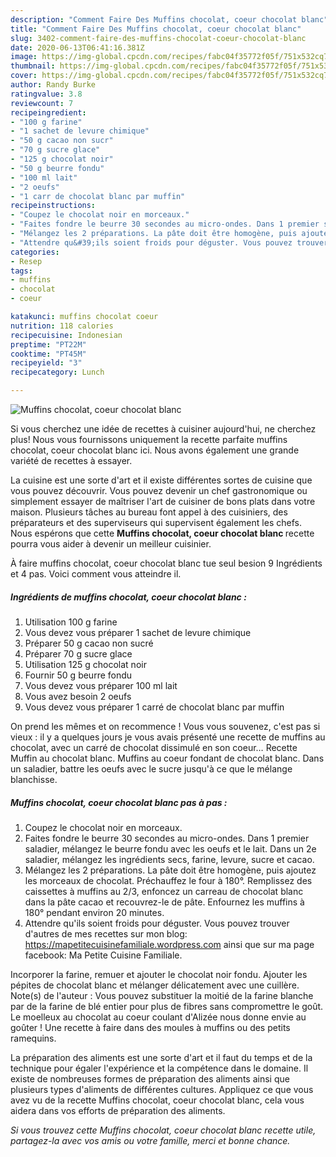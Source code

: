 ```yaml
---
description: "Comment Faire Des Muffins chocolat, coeur chocolat blanc"
title: "Comment Faire Des Muffins chocolat, coeur chocolat blanc"
slug: 3402-comment-faire-des-muffins-chocolat-coeur-chocolat-blanc
date: 2020-06-13T06:41:16.381Z
image: https://img-global.cpcdn.com/recipes/fabc04f35772f05f/751x532cq70/muffins-chocolat-coeur-chocolat-blanc-photo-principale-de-la-recette.jpg
thumbnail: https://img-global.cpcdn.com/recipes/fabc04f35772f05f/751x532cq70/muffins-chocolat-coeur-chocolat-blanc-photo-principale-de-la-recette.jpg
cover: https://img-global.cpcdn.com/recipes/fabc04f35772f05f/751x532cq70/muffins-chocolat-coeur-chocolat-blanc-photo-principale-de-la-recette.jpg
author: Randy Burke
ratingvalue: 3.8
reviewcount: 7
recipeingredient:
- "100 g farine"
- "1 sachet de levure chimique"
- "50 g cacao non sucr"
- "70 g sucre glace"
- "125 g chocolat noir"
- "50 g beurre fondu"
- "100 ml lait"
- "2 oeufs"
- "1 carr de chocolat blanc par muffin"
recipeinstructions:
- "Coupez le chocolat noir en morceaux."
- "Faites fondre le beurre 30 secondes au micro-ondes. Dans 1 premier saladier, mélangez le beurre fondu avec les oeufs et le lait. Dans un 2e saladier, mélangez les ingrédients secs, farine, levure, sucre et cacao."
- "Mélangez les 2 préparations. La pâte doit être homogène, puis ajoutez les morceaux de chocolat. Préchauffez le four à 180°. Remplissez des caissettes à muffins au 2/3, enfoncez un carreau de chocolat blanc dans la pâte cacao et recouvrez-le de pâte. Enfournez les muffins à 180° pendant environ 20 minutes."
- "Attendre qu&#39;ils soient froids pour déguster. Vous pouvez trouver d&#39;autres de mes recettes sur mon blog: https://mapetitecuisinefamiliale.wordpress.com ainsi que sur ma page facebook: Ma Petite Cuisine Familiale."
categories:
- Resep
tags:
- muffins
- chocolat
- coeur

katakunci: muffins chocolat coeur 
nutrition: 118 calories
recipecuisine: Indonesian
preptime: "PT22M"
cooktime: "PT45M"
recipeyield: "3"
recipecategory: Lunch

---
```



![Muffins chocolat, coeur chocolat blanc](https://img-global.cpcdn.com/recipes/fabc04f35772f05f/751x532cq70/muffins-chocolat-coeur-chocolat-blanc-photo-principale-de-la-recette.jpg)

Si vous cherchez une idée de recettes à cuisiner aujourd'hui, ne cherchez plus! Nous vous fournissons uniquement la recette parfaite muffins chocolat, coeur chocolat blanc ici. Nous avons également une grande variété de recettes à essayer.

La cuisine est une sorte d'art et il existe différentes sortes de cuisine que vous pouvez découvrir. Vous pouvez devenir un chef gastronomique ou simplement essayer de maîtriser l'art de cuisiner de bons plats dans votre maison. Plusieurs tâches au bureau font appel à des cuisiniers, des préparateurs et des superviseurs qui supervisent également les chefs. Nous espérons que cette <strong> Muffins chocolat, coeur chocolat blanc </strong> recette pourra vous aider à devenir un meilleur cuisinier.

<!--inarticleads1-->

À faire muffins chocolat, coeur chocolat blanc tue seul besion 9 Ingrédients et 4 pas. Voici comment vous atteindre il.

##### Ingrédients de muffins chocolat, coeur chocolat blanc :

1. Utilisation 100 g farine
1. Vous devez vous préparer 1 sachet de levure chimique
1. Préparer 50 g cacao non sucré
1. Préparer 70 g sucre glace
1. Utilisation 125 g chocolat noir
1. Fournir 50 g beurre fondu
1. Vous devez vous préparer 100 ml lait
1. Vous avez besoin 2 oeufs
1. Vous devez vous préparer 1 carré de chocolat blanc par muffin


On prend les mêmes et on recommence ! Vous vous souvenez, c&#39;est pas si vieux : il y a quelques jours je vous avais présenté une recette de muffins au chocolat, avec un carré de chocolat dissimulé en son coeur… Recette Muffin au chocolat blanc. Muffins au coeur fondant de chocolat blanc. Dans un saladier, battre les oeufs avec le sucre jusqu&#39;à ce que le mélange blanchisse. 

<!--inarticleads2-->

##### Muffins chocolat, coeur chocolat blanc pas à pas :

1. Coupez le chocolat noir en morceaux.
1. Faites fondre le beurre 30 secondes au micro-ondes. Dans 1 premier saladier, mélangez le beurre fondu avec les oeufs et le lait. Dans un 2e saladier, mélangez les ingrédients secs, farine, levure, sucre et cacao.
1. Mélangez les 2 préparations. La pâte doit être homogène, puis ajoutez les morceaux de chocolat. Préchauffez le four à 180°. Remplissez des caissettes à muffins au 2/3, enfoncez un carreau de chocolat blanc dans la pâte cacao et recouvrez-le de pâte. Enfournez les muffins à 180° pendant environ 20 minutes.
1. Attendre qu&#39;ils soient froids pour déguster. Vous pouvez trouver d&#39;autres de mes recettes sur mon blog: https://mapetitecuisinefamiliale.wordpress.com ainsi que sur ma page facebook: Ma Petite Cuisine Familiale.


Incorporer la farine, remuer et ajouter le chocolat noir fondu. Ajouter les pépites de chocolat blanc et mélanger délicatement avec une cuillère. Note(s) de l&#39;auteur : Vous pouvez substituer la moitié de la farine blanche par de la farine de blé entier pour plus de fibres sans compromettre le goût. Le moelleux au chocolat au coeur coulant d&#39;Alizée nous donne envie au goûter ! Une recette à faire dans des moules à muffins ou des petits ramequins. 

<!--inarticleads1-->

<p>
La préparation des aliments est une sorte d'art et il faut du temps et de la technique pour égaler l'expérience et la compétence dans le domaine. Il existe de nombreuses formes de préparation des aliments ainsi que plusieurs types d'aliments de différentes cultures. Appliquez ce que vous avez vu de la recette Muffins chocolat, coeur chocolat blanc, cela vous aidera dans vos efforts de préparation des aliments.
</p>

<p>
<i>Si vous trouvez cette Muffins chocolat, coeur chocolat blanc recette utile, partagez-la avec vos amis ou votre famille, merci et bonne chance.</i>
</p>
